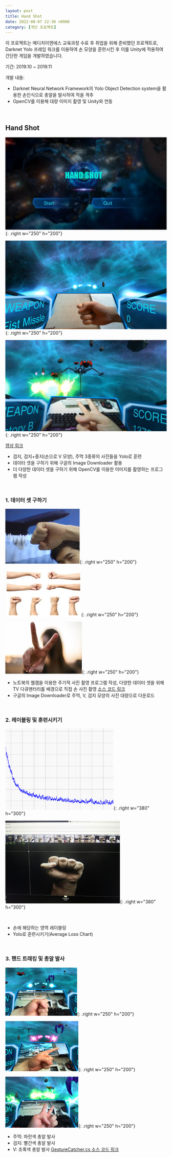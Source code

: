 ```yaml
---
layout: post
title: Hand Shot
date: 2022-08-07 22:30 +0900
category: [개인 프로젝트]
---
```


이 프로젝트는 메디치이엔에스 교육과정 수료 후 취업을 위해 준비했던 프로젝트로, Darknet Yolo 프레임 워크를 이용하여 손 모양을 훈련시킨 후 이를 Unity에 적용하여 간단한 게임을 개발하였습니다.

기간: 2019.10 ~ 2019.11

개발 내용:

- Darknet Neural Network Framework의 Yolo Object Detection system을 활용한 손인식으로 총알을 발사하여 적을 격추
- OpenCV를 이용해 대량 이미지 촬영 및 Unity와 연동

​     



## Hand Shot

![img-description](/assets/HandShotImages/Game_1.png){: .right w="250" h="200"}

![img-description](/assets/HandShotImages/Game_2.png){: .right w="250" h="200"}

![img-description](/assets/HandShotImages/Game_3.png){: .right w="250" h="200"}

[영상 링크](https://www.youtube.com/watch?v=Yzux3Kss9_8)

- 검지, 검지+중지(손으로 V 모양), 주먹 3종류의 사진들을 Yolo로 훈련
- 데이터 셋을 구하기 위해 구글의 Image Downloader 활용
- 더 다양한 데이터 셋을 구하기 위해 OpenCV를 이용한 이미지를 촬영하는 프로그램 작성

​     



### 1. 데이터 셋 구하기

![img-description](/assets/HandShotImages/Data_1.png){: .right w="250" h="200"}

![img-description](/assets/HandShotImages/Data_2.png){: .right w="250" h="200"}

![img-description](/assets/HandShotImages/Data_3.png){: .right w="250" h="200"}

- 노트북의 웹캠을 이용한 주기적 사진 촬영 프로그램 작성, 다양한 데이터 셋을 위해 TV 다큐멘터리를 배경으로 직접 손 사진 촬영
  [소스 코드 링크](https://github.com/OverHeatHeart/PhotoTaker/blob/master/OpenCV_Practice/OpenCV_Practice/OpenCV_Practice.cpp)
- 구글의 Image Downloader로 주먹, V, 검지 모양의 사진 대량으로 다운로드

​     



### 2. 레이블링 및 훈련시키기

![img-description](/assets/HandShotImages/Train_1.png){: .right w="380" h="300"}

![img-description](/assets/HandShotImages/Train_2.png){: .right w="380" h="300"}

​     

- 손에 해당하는 영역 레이블링
- Yolo로 훈련시키기(Average Loss Chart)

​     

### 3. 핸드 트래킹 및 총알 발사

![img-description](/assets/HandShotImages/Shot_1.png){: .right w="250" h="200"}

![img-description](/assets/HandShotImages/Shot_2.png){: .right w="250" h="200"}

![img-description](/assets/HandShotImages/Shot_3.png){: .right w="250" h="200"}

- 주먹: 파란색 총알 발사
- 검지: 빨간색 총알 발사
- V: 초록색 총알 발사
  [GestureCatcher.cs 소스 코드 링크](https://github.com/OverHeatHeart/Unity_Yolo/blob/master/Unity_Darknet_Game/Assets/%5B01%5D%20Scripts/GestureCatcher.cs)

